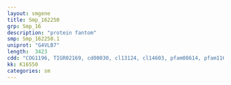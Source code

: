 ```yaml
---
layout: smgene
title: Smp_162250
grp: Smp_16
description: "protein fantom"
smp: Smp_162250.1
uniprot: "G4VLB7"
length:  3423
cdd: "COG1196, TIGR02169, cd00030, cl13124, cl14603, pfam08614, pfam11618"
kk: K16550
categories: sm
---
```

